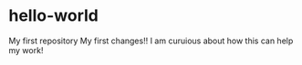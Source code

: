 # hello-world
My first repository
My first changes!!
I am curuious about how this can help my work!
